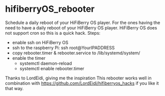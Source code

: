# hifiberryOS_rebooter
Schedule a daily reboot of your HiFiBerry OS player.
For the ones having the need to have a daily reboot of your HiFiBerry OS player.
HiFiBerry OS does not support cron so this is a quick hack.
Steps:
- enable ssh on HiFiBerry OS
- ssh to the raspberry Pi: ssh root@YourIPADDRESS
- copy rebooter.timer & rebooter.service to /lib/systemd/system/
- enable the timer
  - systemctl daemon-reload
  - systemctl enable rebooter.timer


Thanks to LordEidi, giving me the inspiration
This rebooter works well in combination with https://github.com/LordEidi/hifiberryos_hacks if you like it that way.
